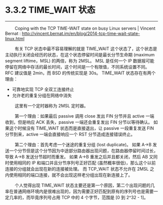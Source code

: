 # 3.3.2 TIME_WAIT 状态
***

&emsp;&emsp;
Coping with the TCP TIME-WAIT state on busy Linux servers | Vincent Bernat : http://vincent.bernat.im/en/blog/2014-tcp-time-wait-state-linux.html

&emsp;&emsp;
有关 TCP 状态中最不容易理解的就是 TIME\_WAIT 这个状态了，这个状态是主动执行关闭会经历的状态，在这个状态停留时间是最长分节生命期 (maximum segment liftime，MSL) 的两倍，称为 2MSL。
MSL 是任何一个 IP 数据报可能停留在网络中存活的最长时间，这个时间是一个有限值，不同系统设置不同。
RFC 建议值是 2min，而 BSD 的传统实现是 30s。
TIME\_WAIT 状态存在有两个理由：

+ 可靠地实现 TCP 全双工连接终止
+ 允许老的重复分组在网络中消失

&emsp;&emsp;
这里有一个定时器称为 2MSL 定时器。

&emsp;&emsp;
第一个理由：如果最后 passive 调用 close 发出 FIN 分节并且 active 一端收到，但是响应 ACK 丢失，passive 一端还会重复发出 FIN 分节以等待确认。
如果这个时候没有 TIME\_WAIT 状态而是直接退出，让 passive 一段重复发送 FIN 分节到来，active 一端会直接响应一个 RST 分节造成连接错误终止。

&emsp;&emsp;
第二个理由：首先考虑一个迷途的重复分组 (lost duplicate)。
如果 A-\>B 发送一个分节但是这个分节因为中途部分路由器出现问题，在路由器停留时间过长，导致 A-\>B 发送分节超时而重发。
如果 A-\>B 重发之后并且都关闭，然后 AB 又同时使用相同的 IP 和端口并且分节序列号正好匹配 (虽然概率很低)，那么这个以前连接的分组就会出现在新的连接被处理。
而 TCP\_WAIT 状态不允许在 2MSL 之内使用相同的端口连接，就不会出现这样老分组出现在新连接上了。

&emsp;&emsp;
个人觉得出现 TIME\_WAIT 状态主要还是第一个原因，第二个出现问题的几率在普通网络环境内是很难出现的，因为需要正好匹配到原有的序列号也是需要一定几率的，而毕竟序列号占用 TCP 中的 4 个字节，范围是 [0 到 2^32 - 1]。